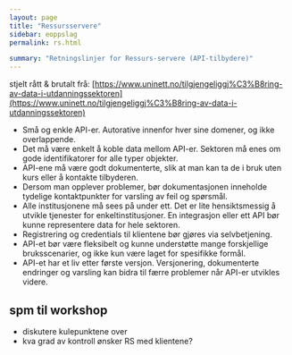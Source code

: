 ```yaml
---
layout: page
title: "Ressursservere"
sidebar: eoppslag
permalink: rs.html

summary: "Retningslinjer for Ressurs-servere (API-tilbydere)"
---
```



stjelt rått & brutalt frå: [https://www.uninett.no/tilgjengeliggj%C3%B8ring-av-data-i-utdanningssektoren](https://www.uninett.no/tilgjengeliggj%C3%B8ring-av-data-i-utdanningssektoren)




* Små og enkle API-er. Autorative innenfor hver sine domener, og ikke overlappende.
* Det må være enkelt å koble data mellom API-er. Sektoren må enes om gode identifikatorer for alle typer objekter.
* API-ene må være godt dokumenterte, slik at man kan ta de i bruk uten kurs eller å kontakte tilbyderen.
* Dersom man opplever problemer, bør dokumentasjonen inneholde tydelige kontaktpunkter for varsling av feil og spørsmål.
* Alle institusjonene må sees på under ett. Det er lite hensiktsmessig å utvikle tjenester for enkeltinstitusjoner. En integrasjon eller ett API bør kunne representere data for hele sektoren.
* Registrering og credentials til klientene bør gjøres via selvbetjening.
* API-et bør være fleksibelt og kunne understøtte mange forskjellige bruksscenarier, og ikke kun være laget for spesifikke formål.
* API-et har et liv etter første versjon. Versjonering, dokumenterte endringer og varsling kan bidra til færre problemer når API-er utvikles videre.





## spm til workshop

* diskutere kulepunktene over
* kva grad av kontroll ønsker RS med klientene?
